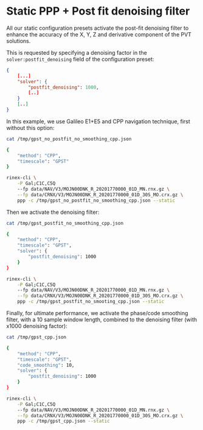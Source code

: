 Static PPP + Post fit denoising filter
======================================

All our static configuration presets activate the post-fit denoising filter
to enhance the accuracy of the X, Y, Z and derivative component of the PVT solutions.

This is requested by specifying a denoising factor in the `solver:postfit_denoising` field of the configuration preset:

```json
{
    [...]
    "solver": {
        "postfit_denoising": 1000,
        [..]
    }
    [..]
}
```

In this example, we use Galileo E1+E5 and CPP navigation technique, first without this option:

```bash
cat /tmp/gpst_no_postfit_no_smoothing_cpp.json

{
    "method": "CPP",
    "timescale": "GPST"
}

rinex-cli \
    -P Gal;C1C,C5Q
    --fp data/NAV/V3/MOJN00DNK_R_20201770000_01D_MN.rnx.gz \
    --fp data/CRNX/V3/MOJN00DNK_R_20201770000_01D_30S_MO.crx.gz \
    ppp -c /tmp/gpst_no_postfit_no_smoothing_cpp.json --static
```

Then we activate the denoising filter:

```bash
cat /tmp/gpst_postfit_no_smoothing_cpp.json

{
    "method": "CPP",
    "timescale": "GPST",
    "solver": {
        "postfit_denoising": 1000
    }
}

rinex-cli \
    -P Gal;C1C,C5Q
    --fp data/NAV/V3/MOJN00DNK_R_20201770000_01D_MN.rnx.gz \
    --fp data/CRNX/V3/MOJN00DNK_R_20201770000_01D_30S_MO.crx.gz \
    ppp -c /tmp/gpst_postfit_no_smooting_cpp.json --static
```

Finally, for ultimate performance, we activate the phase/code smoothing filter, with a 10 sample window length, combined to the denoising filter (with x1000 denoising factor):

```bash
cat /tmp/gpst_cpp.json

{
    "method": "CPP",
    "timescale": "GPST",
    "code_smoothing": 10,
    "solver": {
        "postfit_denoising": 1000
    }
}

rinex-cli \
    -P Gal;C1C,C5Q
    --fp data/NAV/V3/MOJN00DNK_R_20201770000_01D_MN.rnx.gz \
    --fp data/CRNX/V3/MOJN00DNK_R_20201770000_01D_30S_MO.crx.gz \
    ppp -c /tmp/gpst_cpp.json --static
```
